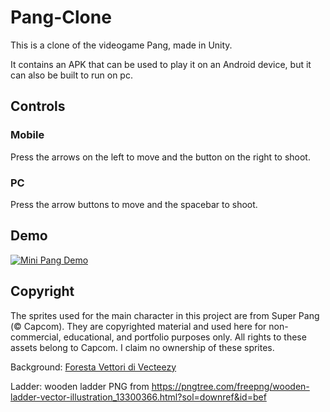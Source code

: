# Pang-Clone
This is a clone of the videogame Pang, made in Unity.

It contains an APK that can be used to play it on an Android device, but it can also be built to run on pc.

## Controls

### Mobile
Press the arrows on the left to move and the button on the right to shoot.

### PC
Press the arrow buttons to move and the spacebar to shoot.

## Demo
[![Mini Pang Demo](https://img.youtube.com/vi/qpTBx8AcJuY/0.jpg)](https://www.youtube.com/watch?v=qpTBx8AcJuY)

## Copyright

The sprites used for the main character in this project are from Super Pang (© Capcom). They are copyrighted material and used here for non-commercial, educational, and portfolio purposes only. All rights to these assets belong to Capcom. I claim no ownership of these sprites.

Background: <a href="https://it.vecteezy.com/vettori-gratis/foresta">Foresta Vettori di Vecteezy</a>

Ladder: wooden ladder PNG from https://pngtree.com/freepng/wooden-ladder-vector-illustration_13300366.html?sol=downref&id=bef
